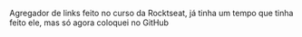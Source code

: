 Agregador de links feito no curso da Rocktseat, já tinha um tempo que tinha feito ele, mas só agora coloquei no GitHub
